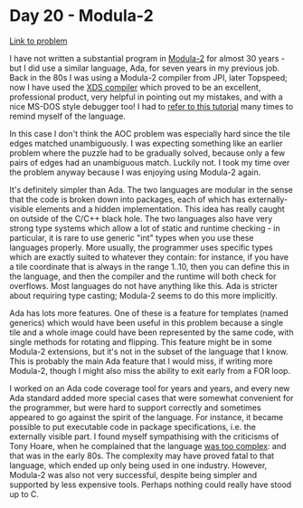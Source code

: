 
# Day 20 - Modula-2

[Link to problem](https://adventofcode.com/2020/day/20)

I have not written a substantial program in 
[Modula-2](https://www.modula2.org/) for
almost 30 years - but I did use a similar language, Ada,
for seven years in my previous job. Back in the 80s I was
using a Modula-2 compiler from JPI, later Topspeed; now I have
used the [XDS compiler](https://github.com/excelsior-oss/xds)
which proved to be an excellent, professional product, very
helpful in pointing out my mistakes, and with a nice 
MS-DOS style debugger too! I had to
[refer to this tutorial](https://www.modula2.org/tutor/) many times
to remind myself of the language.

In this case I don't think the AOC problem was especially hard
since the tile edges matched unambiguously. I was expecting
something like an earlier problem where the puzzle had to be
gradually solved, because only a few pairs of edges had an
unambiguous match. Luckily not. I took my time over the problem
anyway because I was enjoying using Modula-2 again.

It's definitely simpler than Ada. The two languages are
modular in the sense that the code is broken down into packages,
each of which has externally-visible elements and a hidden
implementation. This idea has really caught on outside of
the C/C++ black hole. The two languages also have very
strong type systems which allow a lot of static and runtime
checking - in particular, it is rare to use generic "int" types
when you use these languages properly. More usually, the
programmer uses specific types which are exactly suited to
whatever they contain: for instance, if you have a tile coordinate
that is always in the range 1..10, then you can define this in the
language, and then the compiler and the runtime will both
check for overflows. Most languages do not have anything like this.
Ada is stricter about requiring type casting; Modula-2 seems to
do this more implicitly.

Ada has lots more features. One of these is a feature for templates
(named generics) which would have been useful in this problem because
a single tile and a whole image could have been represented by
the same code, with single methods for rotating and flipping.
This feature might be in some Modula-2 extensions, but it's not
in the subset of the language that I know. This is probably
the main Ada feature that I would miss, if writing more Modula-2,
though I might also miss the ability to exit early from a FOR loop.

I worked on an Ada code coverage tool for years and years, and every
new Ada standard added more special cases that were somewhat convenient
for the programmer, but were hard to support correctly and sometimes
appeared to go against the spirit of the language. For instance,
it became possible to put executable code in package specifications,
i.e. the externally visible part. I found myself sympathising with
the criticisms of Tony Hoare, when he complained that the language 
[was too complex](http://zoo.cs.yale.edu/classes/cs422/2011/bib/hoare81emperor.pdf):
and that was in the early 80s. The complexity may have proved
fatal to that language, which ended up only being used in one
industry. However, Modula-2 was also not very successful, despite
being simpler and supported by less expensive tools. Perhaps nothing
could really have stood up to C.


